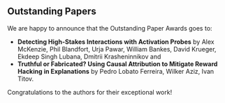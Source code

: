 
## Outstanding Papers

We are happy to announce that the Outstanding Paper Awards goes to: 
- **Detecting High-Stakes Interactions with Activation Probes** by Alex McKenzie, Phil Blandfort, Urja Pawar, William Bankes, David Krueger, Ekdeep Singh Lubana, Dmitrii Krasheninnikov and
- **Truthful or Fabricated? Using Causal Attribution to Mitigate Reward Hacking in Explanations** by Pedro Lobato Ferreira, Wilker Aziz, Ivan Titov.

Congratulations to the authors for their exceptional work!
